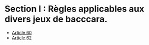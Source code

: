 # Section I : Règles applicables aux divers jeux de bacccara.

- [Article 60](article-60.md)
- [Article 62](article-62.md)
